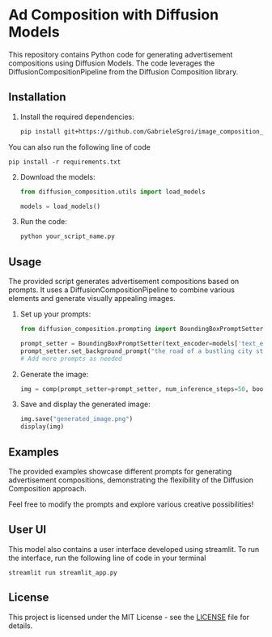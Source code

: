 # Ad Composition with Diffusion Models

This repository contains Python code for generating advertisement compositions using Diffusion Models. The code leverages the DiffusionCompositionPipeline from the Diffusion Composition library.

## Installation

1. Install the required dependencies:

    ```bash
    pip install git+https://github.com/GabrieleSgroi/image_composition_diffusion
    ```
You can also run the following line of code 

```
pip install -r requirements.txt
```


2. Download the models:

    ```python
    from diffusion_composition.utils import load_models

    models = load_models()
    ```

3. Run the code:

    ```bash
    python your_script_name.py
    ```

## Usage

The provided script generates advertisement compositions based on prompts. It uses a DiffusionCompositionPipeline to combine various elements and generate visually appealing images.

1. Set up your prompts:

    ```python
    from diffusion_composition.prompting import BoundingBoxPromptSetter

    prompt_setter = BoundingBoxPromptSetter(text_encoder=models['text_encoder'], tokenizer=models['tokenizer'])
    prompt_setter.set_background_prompt("the road of a bustling city street", guidance_scale=7.5)
    # Add more prompts as needed
    ```

2. Generate the image:

    ```python
    img = comp(prompt_setter=prompt_setter, num_inference_steps=50, bootstrap_steps=5, device='cuda', batch_size=6)
    ```

3. Save and display the generated image:

    ```python
    img.save("generated_image.png")
    display(img)
    ```

## Examples

The provided examples showcase different prompts for generating advertisement compositions, demonstrating the flexibility of the Diffusion Composition approach.

Feel free to modify the prompts and explore various creative possibilities!

## User UI
This model also contains a user interface developed using streamlit. To run the interface, run the following line of code in your terminal

```
streamlit run streamlit_app.py
```


## License

This project is licensed under the MIT License - see the [LICENSE](LICENSE) file for details.
